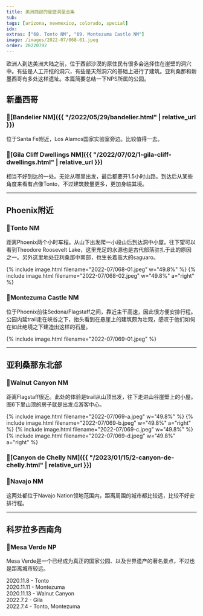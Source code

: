 ```yaml
---
title: 美洲西部的崖壁洞屋合集
sub: 
tags: [arizona, newmexico, colorado, special]
idx:
extras: ["68. Tonto NM", "69. Montezuma Castle NM"]
image: /images/2022-07/068-01.jpeg
order: 20220792
---
```


欧洲人到达美洲大陆之前，位于西部沙漠的原住民有很多会选择住在崖壁的洞穴中。有些是人工开挖的洞穴，有些是天然洞穴的基础上进行了建筑。亚利桑那和新墨西哥有多处这样遗址。本篇简要总结一下NPS所属的公园。

## 新墨西哥

### 📍[Bandelier NM]({{ "/2022/05/29/bandelier.html" | relative_url }})
位于Santa Fe附近，Los Alamos国家实验室旁边。比较值得一去。

### 📍[Gila Cliff Dwellings NM]({{ "/2022/07/02/1-gila-cliff-dwellings.html" | relative_url }})
相当不好到达的一处。无论从哪里出发，最后都要开1.5小时山路。到达后从某些角度来看有点像Tonto，不过建筑数量更多，更加身临其境。

---

## Phoenix附近

### 📍Tonto NM
距离Phoenix两个小时车程。从山下出发爬一小段山后到达洞中小屋。往下望可以看到Theodore Roosevelt Lake，这里充足的水源也是古代部落驻扎于此的原因之一。另外这里地处亚利桑那中南部，也生长着高大的saguaro。

{% include image.html filename="2022-07/068-01.jpeg" w="49.8%" %}
{% include image.html filename="2022-07/068-02.jpeg" w="49.8%" a="right" %}

### 📍Montezuma Castle NM
位于Phoenix前往Sedona/Flagstaff之间，靠近主干高速，因此很方便安排行程。公园内延trail走在峡谷之下，抬头看到在悬崖上的建筑颇为壮观，感叹于他们如何在如此绝境之下建造出这样的石屋。

{% include image.html filename="2022-07/069-01.jpeg" %}

---

## 亚利桑那东北部

### 📍Walnut Canyon NM
距离Flagstaff很近。此处的体验是trail从山顶出发，往下走进山谷崖壁上的小屋。图6下里山顶的房子就是出发点游客中心。

{% include image.html filename="2022-07/069-a.jpeg" w="49.8%" %}
{% include image.html filename="2022-07/069-b.jpeg" w="49.8%" a="right" %}
{% include image.html filename="2022-07/069-c.jpeg" w="49.8%" %}
{% include image.html filename="2022-07/069-d.jpeg" w="49.8%" a="right" %}

### 📍[Canyon de Chelly NM]({{ "/2023/01/15/2-canyon-de-chelly.html" | relative_url }})
### 📍Navajo NM
这两处都位于Navajo Nation领地范围内，距离周围的城市都比较远，比较不好安排行程。

---

## 科罗拉多西南角

### 📍Mesa Verde NP
Mesa Verde是一个已经成为真正的国家公园、以及世界遗产的著名景点，不过也是距离城市较远。

2020.11.8 - Tonto<br>
2020.11.11 - Montezuma<br>
2020.11.13 - Walnut Canyon<br>
2022.7.2 - Gila<br>
2022.7.4 - Tonto, Montezuma
